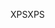 <span data-ttu-id="61a67-101">XPS</span><span class="sxs-lookup"><span data-stu-id="61a67-101">XPS</span></span>